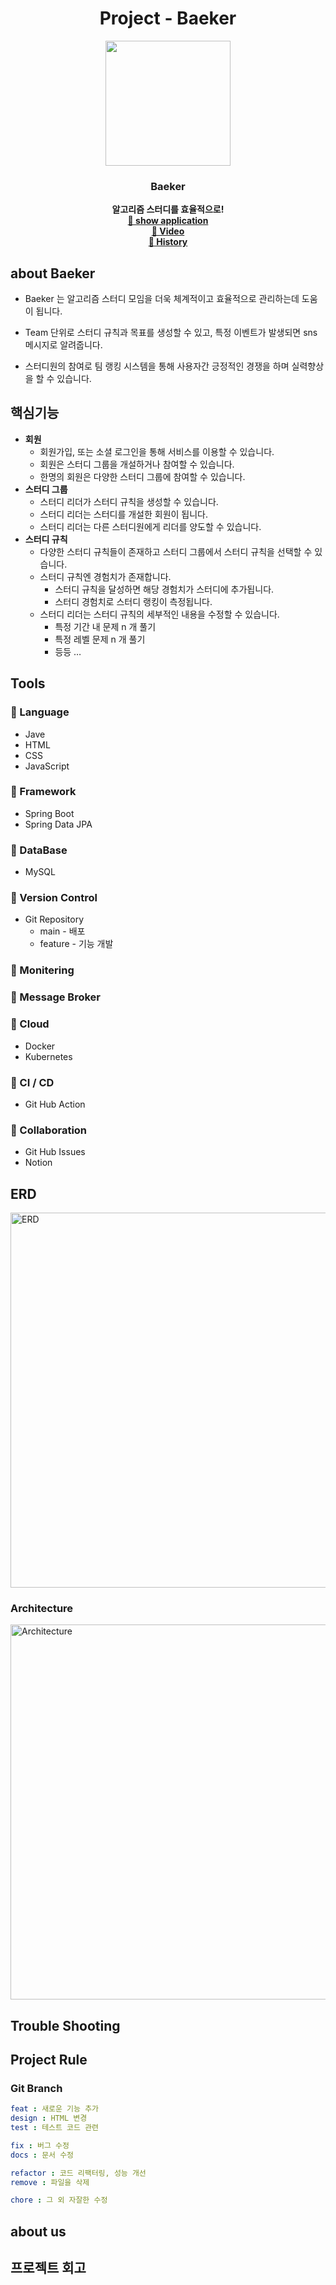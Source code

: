 <h1 align="center">Project - Baeker</h3>
<p align="center">
<img width="200" style="display: block" src="https://user-images.githubusercontent.com/115536240/232476999-c994a379-f374-45c5-a56a-ea225088ba12.png">

<h3 align="center">Baeker</h3>

<div align="center"><b>알고리즘 스터디를 효율적으로!</b></div>

<div align="center"><a href="ec2-15-164-211-17.ap-northeast-2.compute.amazonaws.com:8080"><b>🔗 show application</b></a></div>

<div align="center"><a href="#"><b>🔗 Video</b></a></div>

<div align="center"><a href="#"><b>🔗  History</b></a></div>

## about Baeker

- Baeker 는 알고리즘 스터디 모임을 더욱 체계적이고 효율적으로 관리하는데 도움이 됩니다.

- Team 단위로 스터디 규칙과 목표를 생성할 수 있고,
특정 이벤트가 발생되면 sns 메시지로 알려줍니다.

- 스터디원의 참여로 팀 랭킹 시스템을 통해 사용자간 긍정적인 경쟁을 하며 실력향상을 할 수 있습니다.

## 핵심기능

- **회원**
    - 회원가입, 또는 소셜 로그인을 통해 서비스를 이용할 수 있습니다.
    - 회원은 스터디 그룹을 개설하거나 참여할 수 있습니다.
    - 한명의 회원은 다양한 스터디 그룹에 참여할 수 있습니다.
- **스터디 그룹**
    - 스터디 리더가 스터디 규칙을 생성할 수 있습니다.
    - 스터디 리더는 스터디를 개설한 회원이 됩니다.
    - 스터디 리더는 다른 스터디원에게 리더를 양도할 수 있습니다.
- **스터디 규칙**
    - 다양한 스터디 규칙들이 존재하고 스터디 그룹에서 스터디 규칙을 선택할 수 있습니다.
    - 스터디 규칙엔 경험치가 존재합니다.
        - 스터디 규칙을 달성하면 해당 경험치가 스터디에 추가됩니다.
        - 스터디 경험치로 스터디 랭킹이 측정됩니다.
    - 스터디 리더는 스터디 규칙의 세부적인 내용을 수정할 수 있습니다.
        - 특정 기간 내 문제 n 개 풀기
        - 특정 레벨 문제 n 개 풀기
        - 등등 …

## Tools

### 📍 Language

- Jave
- HTML
- CSS
- JavaScript

### 📍 Framework

- Spring Boot
- Spring Data JPA

### 📍 DataBase

- MySQL

### 📍 Version Control

- Git Repository
    - main - 배포
    - feature - 기능 개발

### 📍 Monitering

### 📍 Message Broker

### 📍 Cloud

- Docker
- Kubernetes

### 📍 CI / CD

- Git Hub Action

### 📍 Collaboration

- Git Hub Issues
- Notion

## ERD

<img width="600" alt="ERD" src="https://user-images.githubusercontent.com/115536240/232213656-ba80ebc9-321f-43ee-9231-aeda0d815467.png">

### Architecture

<img width="600" alt="Architecture" src="https://user-images.githubusercontent.com/115536240/232214050-f62de8da-54e9-43a7-8860-2ac3356e82b7.png">


## Trouble Shooting

## Project Rule

### Git Branch

```yaml
feat : 새로운 기능 추가
design : HTML 변경
test : 테스트 코드 관련

fix : 버그 수정
docs : 문서 수정

refactor : 코드 리팩터링, 성능 개선
remove : 파일을 삭제

chore : 그 외 자잘한 수정
```

## about us

## 프로젝트 회고